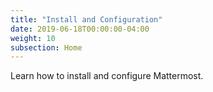 ```yaml
---
title: "Install and Configuration"
date: 2019-06-18T00:00:00-04:00
weight: 10
subsection: Home
---
```


Learn how to install and configure Mattermost.
